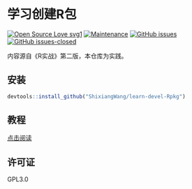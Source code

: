 # 学习创建R包

[![Open Source Love svg1](https://badges.frapsoft.com/os/v1/open-source.svg?v=103)](https://github.com/ellerbrock/open-source-badges/) [![Maintenance](https://img.shields.io/badge/Maintained%3F-yes-green.svg)](https://GitHub.com/ShixiangWang/learn-devel-Rpkg/graphs/commit-activity) [![GitHub issues](https://img.shields.io/github/issues/ShixiangWang/learn-devel-Rpkg.svg)](https://GitHub.com/ShixiangWang/learn-devel-Rpkg/issues/) [![GitHub issues-closed](https://img.shields.io/github/issues-closed/ShixiangWang/learn-devel-Rpkg.svg)](https://GitHub.com/ShixiangWang/learn-devel-Rpkg/issues?q=is%3Aissue+is%3Aclosed) 

内容源自《R实战》第二版，本仓库为实践。

## 安装

```R
devtools::install_github("ShixiangWang/learn-devel-Rpkg")
```

## 教程

[点击阅读](tutorial.Rmd)



## 许可证

GPL3.0



